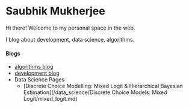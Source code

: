 # Saubhik Mukherjee


Hi there!
Welcome to my personal space in the web.

I blog about development, data science, algorithms.

#### Blogs
* [algorithms blog](https://saubhik.github.io/algospy)
* [development blog](/software_development/index.md)
* Data Science Pages
    * [Discrete Choice Modelling: Mixed Logit & Hierarchical Bayesian Estimation](/data_science/Discrete Choice Models: Mixed Logit/mixed_logit.md)


